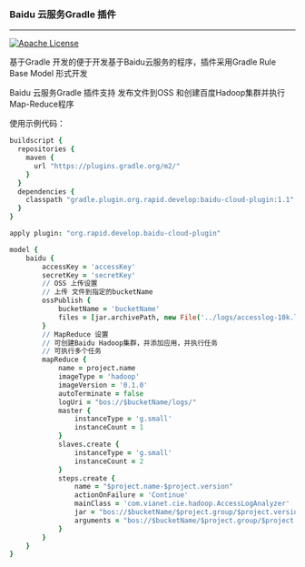 ### Baidu 云服务Gradle 插件

----
 [![Apache License](http://img.shields.io/badge/license-apache2-orange.svg?style=flat)](http://www.apache.org/licenses/LICENSE-2.0)

基于Gradle 开发的便于开发基于Baidu云服务的程序，插件采用Gradle Rule Base Model 形式开发

Baidu 云服务Gradle 插件支持 发布文件到OSS 和创建百度Hadoop集群并执行 Map-Reduce程序

使用示例代码：
```CoffeeScript
buildscript {
  repositories {
    maven {
      url "https://plugins.gradle.org/m2/"
    }
  }
  dependencies {
    classpath "gradle.plugin.org.rapid.develop:baidu-cloud-plugin:1.1"
  }
}

apply plugin: "org.rapid.develop.baidu-cloud-plugin"

model {
    baidu {
        accessKey = 'accessKey'
        secretKey = 'secretKey'
        // OSS 上传设置
        // 上传 文件到指定的bucketName
        ossPublish {
            bucketName = 'bucketName'
            files = [jar.archivePath, new File('../logs/accesslog-10k.log')]
        }
        // MapReduce 设置
        // 可创建Baidu Hadoop集群，并添加应用，并执行任务
        // 可执行多个任务
        mapReduce {
            name = project.name
            imageType = 'hadoop'
            imageVersion = '0.1.0'
            autoTerminate = false
            logUri = "bos://$bucketName/logs/"
            master {
                instanceType = 'g.small'
                instanceCount = 1
            }
            slaves.create {
                instanceType = 'g.small'
                instanceCount = 2
            }
            steps.create {
                name = "$project.name-$project.version"
                actionOnFailure = 'Continue'
                mainClass = 'com.vianet.cie.hadoop.AccessLogAnalyzer'
                jar = "bos://$bucketName/$project.group/$project.version/$project.name-${project.version}.jar"
                arguments = "bos://$bucketName/$project.group/$project.version/accesslog-10k.log bos://$bucketName/out"
            }
        }
    }
}
```

